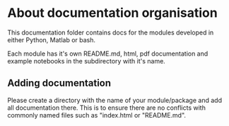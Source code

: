# About documentation organisation

This documentation folder contains docs for the modules developed in either Python, Matlab or bash.

Each module has it's own README.md, html, pdf documentation and example notebooks in the subdirectory with it's name.

## Adding documentation

Please create a directory with the name of your module/package and add all documentation there. This is to ensure there are no conflicts with commonly named files such as "index.html or "README.md".

